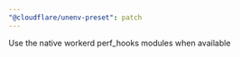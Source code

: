 ```yaml
---
"@cloudflare/unenv-preset": patch
---
```


Use the native workerd perf_hooks modules when available
